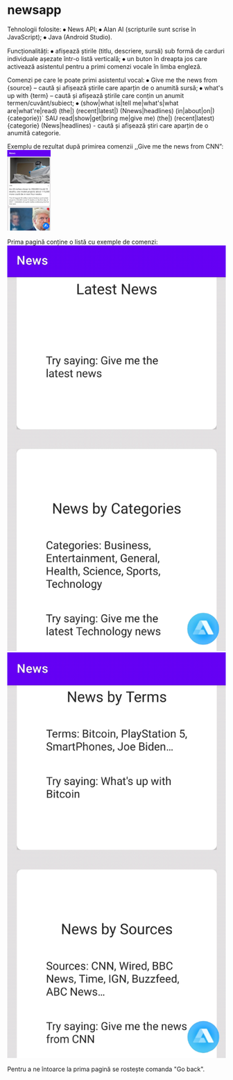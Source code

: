 # newsapp
Tehnologii folosite:
⦁	News API;
⦁	Alan AI (scripturile sunt scrise în JavaScript);
⦁	Java (Android Studio).

Funcționalități:
⦁	afișează știrile (titlu, descriere, sursă) sub formă de carduri individuale așezate într-o listă verticală;
⦁	un buton în dreapta jos care activează asistentul pentru a primi comenzi vocale în limba engleză.

Comenzi pe care le poate primi asistentul vocal:
⦁	Give me the news from {source} – caută și afișează știrile care aparțin de o anumită sursă;
⦁	what's up with {term} – caută și afișează știrile care conțin un anumit termen/cuvânt/subiect;
⦁	(show|what is|tell me|what's|what are|what're|read) (the|) (recent|latest|)  (Nnews|headlines) (in|about|on|) {categorie})` SAU  read|show|get|bring me|give me) (the|) (recent|latest)  {categorie} (News|headlines)  -  caută și afișează știri care aparțin de o anumită categorie.

Exemplu de rezultat după primirea comenzii ,,Give me the news from CNN”:
<img src="https://github.com/florinmarut/newsapp/blob/main/img1.png" width="100">


Prima pagină conține o listă cu exemple de comenzi:
![alt text](https://github.com/florinmarut/newsapp/blob/main/img2.png?raw=true)
![alt text](https://github.com/florinmarut/newsapp/blob/main/img3.png?raw=true)
 

 

Pentru a ne întoarce la prima pagină se rostește comanda "Go back".
